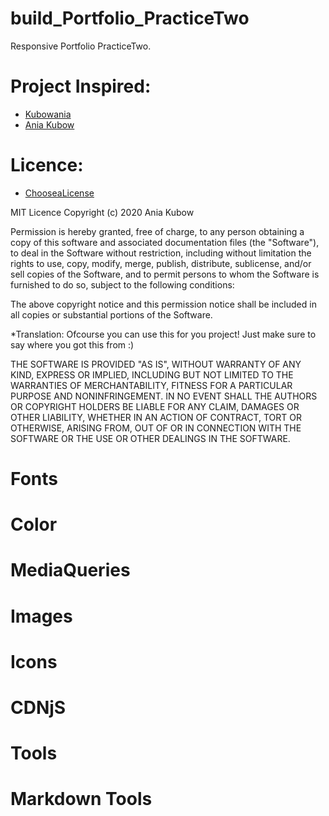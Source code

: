 # build_Portfolio_PracticeTwo
Responsive Portfolio PracticeTwo. 

# Project Inspired:
- [Kubowania](https://github.com/kubowania)
- [Ania Kubow](https://www.youtube.com/channel/UC5DNytAJ6_FISueUfzZCVsw)
# Licence:

- [ChooseaLicense](https://choosealicense.com/)

MIT Licence
Copyright (c) 2020 Ania Kubow

Permission is hereby granted, free of charge, to any person obtaining a copy of this software and associated documentation files (the "Software"), to deal in the Software without restriction, including without limitation the rights to use, copy, modify, merge, publish, distribute, sublicense, and/or sell copies of the Software, and to permit persons to whom the Software is furnished to do so, subject to the following conditions:

The above copyright notice and this permission notice shall be included in all copies or substantial portions of the Software.

*Translation: Ofcourse you can use this for you project! Just make sure to say where you got this from :)

THE SOFTWARE IS PROVIDED "AS IS", WITHOUT WARRANTY OF ANY KIND, EXPRESS OR IMPLIED, INCLUDING BUT NOT LIMITED TO THE WARRANTIES OF MERCHANTABILITY, FITNESS FOR A PARTICULAR PURPOSE AND NONINFRINGEMENT. IN NO EVENT SHALL THE AUTHORS OR COPYRIGHT HOLDERS BE LIABLE FOR ANY CLAIM, DAMAGES OR OTHER LIABILITY, WHETHER IN AN ACTION OF CONTRACT, TORT OR OTHERWISE, ARISING FROM, OUT OF OR IN CONNECTION WITH THE SOFTWARE OR THE USE OR OTHER DEALINGS IN THE SOFTWARE.

# Fonts 

# Color 

# MediaQueries

# Images

# Icons

# CDNjS

# Tools

# Markdown Tools

